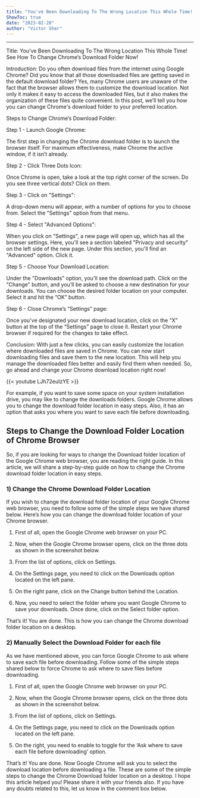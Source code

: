```yaml
---
title: "You've Been Downloading To The Wrong Location This Whole Time! See How To Change Chrome's Download Folder Now!"
ShowToc: true 
date: "2023-02-20"
author: "Victor Sher"
---
```

*****
Title:
You’ve Been Downloading To The Wrong Location This Whole Time! See How To Change Chrome’s Download Folder Now!

Introduction:
Do you often download files from the internet using Google Chrome? Did you know that all those downloaded files are getting saved in the default download folder? Yes, many Chrome users are unaware of the fact that the browser allows them to customize the download location. Not only it makes it easy to access the downloaded files, but it also makes the organization of these files quite convenient. In this post, we’ll tell you how you can change Chrome's download folder to your preferred location.

Steps to Change Chrome’s Download Folder:

Step 1 - Launch Google Chrome:

The first step in changing the Chrome download folder is to launch the browser itself. For maximum effectiveness, make Chrome the active window, if it isn’t already.

Step 2 - Click Three Dots Icon:

Once Chrome is open, take a look at the top right corner of the screen. Do you see three vertical dots? Click on them.

Step 3 - Click on "Settings":

A drop-down menu will appear, with a number of options for you to choose from. Select the "Settings" option from that menu.

Step 4 - Select "Advanced Options":

When you click on "Settings", a new page will open up, which has all the browser settings. Here, you'll see a section labeled "Privacy and security" on the left side of the new page. Under this section, you'll find an "Advanced" option. Click it.

Step 5 - Choose Your Download Location:

Under the "Downloads" option, you'll see the download path. Click on the "Change" button, and you’ll be asked to choose a new destination for your downloads. You can choose the desired folder location on your computer. Select it and hit the “OK” button.

Step 6 - Close Chrome’s “Settings” page:

Once you've designated your new download location, click on the “X” button at the top of the “Settings” page to close it. Restart your Chrome browser if required for the changes to take effect.

Conclusion:
With just a few clicks, you can easily customize the location where downloaded files are saved in Chrome. You can now start downloading files and save them to the new location. This will help you manage the downloaded files better and easily find them when needed. So, go ahead and change your Chrome download location right now!

{{< youtube LJh72euIzYE >}} 



For example, if you want to save some space on your system installation drive, you may like to change the downloads folders. Google Chrome allows you to change the download folder location in easy steps. Also, it has an option that asks you where you want to save each file before downloading.

 
## Steps to Change the Download Folder Location of Chrome Browser


So, if you are looking for ways to change the Download folder location of the Google Chrome web browser, you are reading the right guide. In this article, we will share a step-by-step guide on how to change the Chrome download folder location in easy steps.

 
### 1) Change the Chrome Download Folder Location


If you wish to change the download folder location of your Google Chrome web browser, you need to follow some of the simple steps we have shared below. Here’s how you can change the download folder location of your Chrome browser.
1. First of all, open the Google Chrome web browser on your PC.
2. Now, when the Google Chrome browser opens, click on the three dots as shown in the screenshot below.

3. From the list of options, click on Settings.

4. On the Settings page, you need to click on the Downloads option located on the left pane.

5. On the right pane, click on the Change button behind the Location.

6. Now, you need to select the folder where you want Google Chrome to save your downloads. Once done, click on the Select folder option.

That’s it! You are done. This is how you can change the Chrome download folder location on a desktop.

 
### 2) Manually Select the Download Folder for each file


As we have mentioned above, you can force Google Chrome to ask where to save each file before downloading. Follow some of the simple steps shared below to force Chrome to ask where to save files before downloading.
1. First of all, open the Google Chrome web browser on your PC.
2. Now, when the Google Chrome browser opens, click on the three dots as shown in the screenshot below.

3. From the list of options, click on Settings.

4. On the Settings page, you need to click on the Downloads option located on the left pane.

5. On the right, you need to enable to toggle for the ‘Ask where to save each file before downloading’ option.

That’s it! You are done. Now Google Chrome will ask you to select the download location before downloading a file.
These are some of the simple steps to change the Chrome Download folder location on a desktop. I hope this article helped you! Please share it with your friends also. If you have any doubts related to this, let us know in the comment box below.




